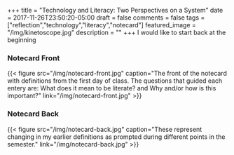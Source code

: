 +++
title = "Technology and Literacy: Two Perspectives on a System"
date = 2017-11-26T23:50:20-05:00
draft = false
comments = false
tags = ["reflection","technology","literacy","notecard"]
featured_image = "/img/kinetoscope.jpg"
description = ""
+++
I would like to start back at the beginning

### Notecard Front
{{< figure src="/img/notecard-front.jpg" caption="The front of the notecard with definitions from the first day of class. The questions that guided each entery are: What does it mean to be literate? and Why and/or how is this important?" link="/img/notecard-front.jpg" >}}

### Notecard Back
{{< figure src="/img/notecard-back.jpg" caption="These represent changing in my earlier definitions as prompted during different points in the semester." link="/img/notecard-back.jpg" >}}
